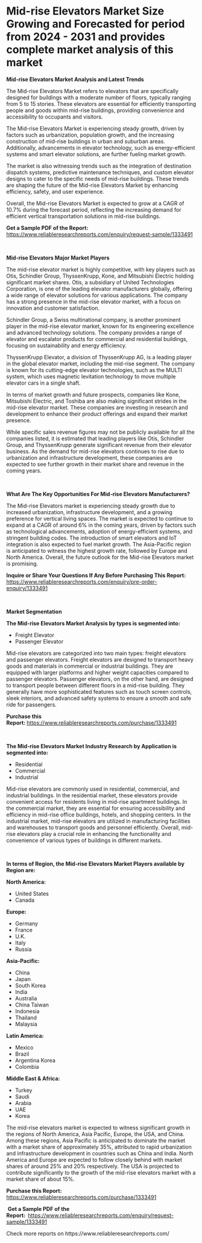 <p><h1>Mid-rise Elevators Market Size Growing and Forecasted for period from 2024 - 2031 and provides complete market analysis of this market</h1></p><p><strong>Mid-rise Elevators Market Analysis and Latest Trends</strong></p>
<p><p>The Mid-rise Elevators Market refers to elevators that are specifically designed for buildings with a moderate number of floors, typically ranging from 5 to 15 stories. These elevators are essential for efficiently transporting people and goods within mid-rise buildings, providing convenience and accessibility to occupants and visitors.</p><p>The Mid-rise Elevators Market is experiencing steady growth, driven by factors such as urbanization, population growth, and the increasing construction of mid-rise buildings in urban and suburban areas. Additionally, advancements in elevator technology, such as energy-efficient systems and smart elevator solutions, are further fueling market growth.</p><p>The market is also witnessing trends such as the integration of destination dispatch systems, predictive maintenance techniques, and custom elevator designs to cater to the specific needs of mid-rise buildings. These trends are shaping the future of the Mid-rise Elevators Market by enhancing efficiency, safety, and user experience.</p><p>Overall, the Mid-rise Elevators Market is expected to grow at a CAGR of 10.7% during the forecast period, reflecting the increasing demand for efficient vertical transportation solutions in mid-rise buildings.</p></p>
<p><strong>Get a Sample PDF of the Report:&nbsp;</strong> <a href="https://www.reliableresearchreports.com/enquiry/request-sample/1333491">https://www.reliableresearchreports.com/enquiry/request-sample/1333491</a></p>
<p>&nbsp;</p>
<p><strong>Mid-rise Elevators Major Market Players</strong></p>
<p><p>The mid-rise elevator market is highly competitive, with key players such as Otis, Schindler Group, ThyssenKrupp, Kone, and Mitsubishi Electric holding significant market shares. Otis, a subsidiary of United Technologies Corporation, is one of the leading elevator manufacturers globally, offering a wide range of elevator solutions for various applications. The company has a strong presence in the mid-rise elevator market, with a focus on innovation and customer satisfaction.</p><p>Schindler Group, a Swiss multinational company, is another prominent player in the mid-rise elevator market, known for its engineering excellence and advanced technology solutions. The company provides a range of elevator and escalator products for commercial and residential buildings, focusing on sustainability and energy efficiency.</p><p>ThyssenKrupp Elevator, a division of ThyssenKrupp AG, is a leading player in the global elevator market, including the mid-rise segment. The company is known for its cutting-edge elevator technologies, such as the MULTI system, which uses magnetic levitation technology to move multiple elevator cars in a single shaft.</p><p>In terms of market growth and future prospects, companies like Kone, Mitsubishi Electric, and Toshiba are also making significant strides in the mid-rise elevator market. These companies are investing in research and development to enhance their product offerings and expand their market presence.</p><p>While specific sales revenue figures may not be publicly available for all the companies listed, it is estimated that leading players like Otis, Schindler Group, and ThyssenKrupp generate significant revenue from their elevator business. As the demand for mid-rise elevators continues to rise due to urbanization and infrastructure development, these companies are expected to see further growth in their market share and revenue in the coming years.</p></p>
<p>&nbsp;</p>
<p><strong>What Are The Key Opportunities For Mid-rise Elevators Manufacturers?</strong></p>
<p><p>The Mid-rise Elevators market is experiencing steady growth due to increased urbanization, infrastructure development, and a growing preference for vertical living spaces. The market is expected to continue to expand at a CAGR of around 6% in the coming years, driven by factors such as technological advancements, adoption of energy-efficient systems, and stringent building codes. The introduction of smart elevators and IoT integration is also expected to fuel market growth. The Asia-Pacific region is anticipated to witness the highest growth rate, followed by Europe and North America. Overall, the future outlook for the Mid-rise Elevators market is promising.</p></p>
<p><strong>Inquire or Share Your Questions If Any Before Purchasing This Report:</strong> <a href="https://www.reliableresearchreports.com/enquiry/pre-order-enquiry/1333491">https://www.reliableresearchreports.com/enquiry/pre-order-enquiry/1333491</a></p>
<p>&nbsp;</p>
<p><strong>Market Segmentation</strong></p>
<p><strong>The Mid-rise Elevators Market Analysis by types is segmented into:</strong></p>
<p><ul><li>Freight Elevator</li><li>Passenger Elevator</li></ul></p>
<p><p>Mid-rise elevators are categorized into two main types: freight elevators and passenger elevators. Freight elevators are designed to transport heavy goods and materials in commercial or industrial buildings. They are equipped with larger platforms and higher weight capacities compared to passenger elevators. Passenger elevators, on the other hand, are designed to transport people between different floors in a mid-rise building. They generally have more sophisticated features such as touch screen controls, sleek interiors, and advanced safety systems to ensure a smooth and safe ride for passengers.</p></p>
<p><strong>Purchase this Report:&nbsp;</strong><a href="https://www.reliableresearchreports.com/purchase/1333491">https://www.reliableresearchreports.com/purchase/1333491</a></p>
<p>&nbsp;</p>
<p><strong>The Mid-rise Elevators Market Industry Research by Application is segmented into:</strong></p>
<p><ul><li>Residential</li><li>Commercial</li><li>Industrial</li></ul></p>
<p><p>Mid-rise elevators are commonly used in residential, commercial, and industrial buildings. In the residential market, these elevators provide convenient access for residents living in mid-rise apartment buildings. In the commercial market, they are essential for ensuring accessibility and efficiency in mid-rise office buildings, hotels, and shopping centers. In the industrial market, mid-rise elevators are utilized in manufacturing facilities and warehouses to transport goods and personnel efficiently. Overall, mid-rise elevators play a crucial role in enhancing the functionality and convenience of various types of buildings in different markets.</p></p>
<p>&nbsp;</p>
<p><strong>In terms of Region, the Mid-rise Elevators Market Players available by Region are:</strong></p>
<p>
    <p> <strong> North America: </strong>
        <ul>
            <li>United States</li>
            <li>Canada</li>
        </ul>
        </p> 
    <p> <strong> Europe: </strong>
        <ul>
            <li>Germany</li>
            <li>France</li>
            <li>U.K.</li>
            <li>Italy</li>
            <li>Russia</li>
        </ul>
        </p> 
    <p> <strong> Asia-Pacific: </strong>
        <ul>
            <li>China</li>
            <li>Japan</li>
            <li>South Korea</li>
            <li>India</li>
            <li>Australia</li>
            <li>China Taiwan</li>
            <li>Indonesia</li>
            <li>Thailand</li>
            <li>Malaysia</li>
        </ul>
        </p> 
    <p> <strong> Latin America: </strong>
        <ul>
            <li>Mexico</li>
            <li>Brazil</li>
            <li>Argentina Korea</li>
            <li>Colombia</li>
        </ul>
        </p> 
    <p> <strong> Middle East & Africa: </strong>
        <ul>
            <li>Turkey</li>
            <li>Saudi</li>
            <li>Arabia</li>
            <li>UAE</li>
            <li>Korea</li>
        </ul>
    </p>
    </p>
<p><p>The mid-rise elevators market is expected to witness significant growth in the regions of North America, Asia Pacific, Europe, the USA, and China. Among these regions, Asia Pacific is anticipated to dominate the market with a market share of approximately 35%, attributed to rapid urbanization and infrastructure development in countries such as China and India. North America and Europe are expected to follow closely behind with market shares of around 25% and 20% respectively. The USA is projected to contribute significantly to the growth of the mid-rise elevators market with a market share of about 15%.</p></p>
<p><strong>Purchase this Report: </strong><a href="https://www.reliableresearchreports.com/purchase/1333491">https://www.reliableresearchreports.com/purchase/1333491</a></p>
<p>&nbsp;<strong>Get a Sample PDF of the Report:&nbsp;&nbsp;</strong><a href="https://www.reliableresearchreports.com/enquiry/request-sample/1333491">https://www.reliableresearchreports.com/enquiry/request-sample/1333491</a></p>
<p><strong></strong></p>
<p>Check more reports on https://www.reliableresearchreports.com/</p>